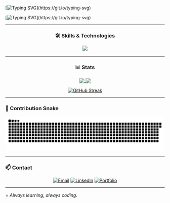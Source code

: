 [![Typing SVG](https://readme-typing-svg.demolab.com?font=Fira+Code&size=30&color=00C3CA&center=true&vCenter=true&multiline=true&repeat=false&width=800&separator=%3C&lines=System.out.println(%22Hi%2C+I'm+Jhon+Prieto!%22);)](https://git.io/typing-svg)

[![Typing SVG](https://readme-typing-svg.demolab.com?font=Fira+Code&size=18&color=F1F1F1&center=true&vCenter=true&multiline=true&repeat=false&width=800&height=80&lines=Full-stack+developer+building+web+solutions+with+JavaScript+and+Nodejs%2C+;passionate+about+Python+for+personal+projects%2C+and+currently+diving+;deep+into+Java+backend%2C+Spring+Boot%2C+CI%2FCD%2C+and+automated+testing.)](https://git.io/typing-svg)

---
<h3 align="center">
  🛠️ Skills & Technologies
</h3>
<p align="center">
  <a href="https://skillicons.dev">
    <img src="https://skillicons.dev/icons?i=anaconda,bootstrap,c,css,discord,figma,git,github,githubactions,gitlab,gmail,html,idea,instagram,java,jenkins,js,latex,linkedin,markdown,matlab,mongodb,mysql,nodejs,notion,postgres,powershell,py,pycharm,react,selenium,spring,sqlite,ts,twitter,ubuntu,vscode,windows&perline=13" />
  </a>
</p>



---
<h3 align="center">
  📊 Stats
</h3>
<p align="center">
  <a href="https://github.com/JPArt22">
    <img align="center" height="180" src="https://github-readme-stats.vercel.app/api?username=JPArt22&show_icons=true&bg_color=00000000&title_color=12876f&text_color=cccccc&icon_color=117a65&hide_border=true&border_radius=10" />
  </a>
  <a href="https://github.com/JPArt22">
    <img align="center" height="180" src="https://github-readme-stats.vercel.app/api/top-langs/?username=JPArt22&langs_count=8&hide=HTML&layout=compact&show_icons=true&bg_color=00000000&title_color=12876f&text_color=cccccc&icon_color=117a65&hide_border=true&border_radius=10" />
  </a>
</p>

<p align="center">
  <a href="https://git.io/streak-stats">
    <img src="https://github-readme-streak-stats.herokuapp.com?user=JPArt22&theme=dark&hide_border=true" alt="GitHub Streak" />
  </a>
</p>

---

### 🐍 Contribution Snake

<p align="center">
  <img src="https://github.com/JPArt22/JPArt22/blob/output/github-snake-dark.svg" alt="snake gif">
</p>

---

### 📫 Contact

<div align="center">
  
[![Email](https://img.shields.io/badge/Email-jhprieto@unal.edu.co-blue?style=for-the-badge&logo=gmail)](mailto:jhprieto@unal.edu.co)
[![LinkedIn](https://img.shields.io/badge/LinkedIn-Jhon%20Prieto-0077B5?style=for-the-badge&logo=linkedin)](https://www.linkedin.com/in/jhon-edison-prieto-artunduaga-5105b1275/)
[![Portfolio](https://img.shields.io/badge/Portfolio-Coming%20Soon-yellow?style=for-the-badge&logo=vercel)](#)

</div>

---

⭐ *Always learning, always coding.*
